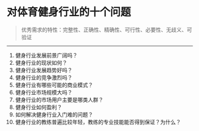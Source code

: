# 对体育健身行业的十个问题 #
> 优秀需求的特性：完整性、正确性、精确性、可行性、必要性、无歧义、可验证

----------
1. 健身行业发展前景广阔吗？
2. 健身行业的现状如何？
3. 健身行业发展趋势好吗？
4. 健身行业的竞争激烈吗？
5. 健身行业有哪些可能的商业模式？
6. 健身行业市场规模大吗？
7. 健身行业的市场用户主要是哪类人群？
8. 健身行业如何盈利？
9. 如何解决健身行业入门难的问题？
10. 健身行业的教练普遍比较年轻，教练的专业技能能否得到保证？为什么？
